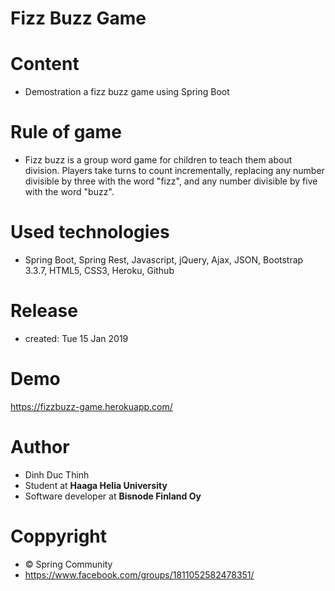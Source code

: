 # Fizz Buzz Game 
# Content 
- Demostration a fizz buzz game using Spring Boot

# Rule of game
- Fizz buzz is a group word game for children to teach them about division. Players take turns to count incrementally, replacing any number divisible by three with the word "fizz", and any number divisible by five with the word "buzz".

# Used technologies
- Spring Boot, Spring Rest, Javascript, jQuery, Ajax, JSON, Bootstrap 3.3.7, HTML5, CSS3, Heroku, Github

# Release 
- created: Tue 15 Jan 2019

# Demo
https://fizzbuzz-game.herokuapp.com/

# Author
- Dinh Duc Thinh
- Student at <b>Haaga Helia University</b>
- Software developer at <b>Bisnode Finland Oy</b>

# Coppyright 
- © Spring Community 
- https://www.facebook.com/groups/1811052582478351/


